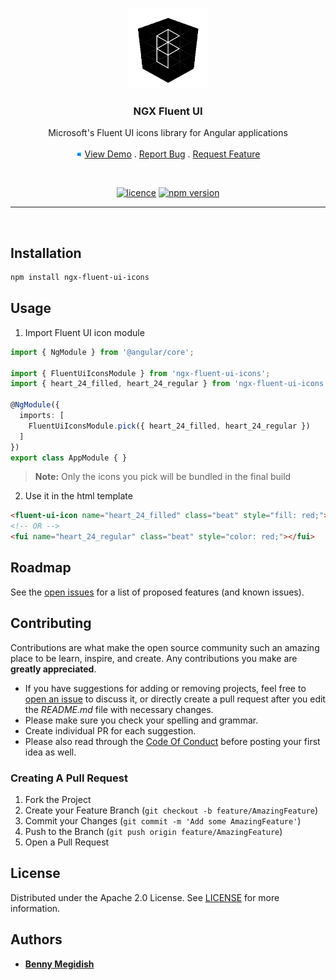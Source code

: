 <br/>
<p align="center">
  <a href="https://github.com/bennymeg/ngx-fluent-ui">
    <img src="https://github.com/bennymeg/ngx-fluent-ui/blob/master/docs/assets/logo.png?raw=true" width="128px" alt="Logo">
  </a>

  <h3 align="center">NGX Fluent UI</h3>

  <p align="center">
    Microsoft's Fluent UI icons library for Angular applications
    <br/>
    <br/>
    <img src="https://github.com/bennymeg/ngx-fluent-ui/blob/master/docs/assets/fluent.png?raw=true" width="10px" alt="LIVE Demo">
    <a href="https://bennymeg.github.io/ngx-fluent-ui/">View Demo</a>
    .
    <a href="https://github.com/bennymeg/ngx-fluent-ui/issues">Report Bug</a>
    .
    <a href="https://github.com/bennymeg/ngx-fluent-ui/issues">Request Feature</a>
  </p>

  <br/>

  <div align="center">

  [![licence](https://img.shields.io/github/license/bennymeg/ngx-fluent-ui.svg)](https://github.com/bennymeg/ngx-fluent-ui/blob/master/LICENSE)
  [![npm version](https://img.shields.io/npm/v/ngx-fluent-ui.svg)](https://www.npmjs.com/package/ngx-fluent-ui-icons)
  
  </div>
</p>

<hr></br>

## Installation

```bash
npm install ngx-fluent-ui-icons
```

<!-- https://www.chrisjmendez.com/2017/06/17/angular-dynamically-inserting-svg-into-an-element/ -->

## Usage

1. Import Fluent UI icon module

```ts  
import { NgModule } from '@angular/core';

import { FluentUiIconsModule } from 'ngx-fluent-ui-icons';
import { heart_24_filled, heart_24_regular } from 'ngx-fluent-ui-icons';

@NgModule({
  imports: [
    FluentUiIconsModule.pick({ heart_24_filled, heart_24_regular })
  ]
})
export class AppModule { }
```
> **Note:** Only the icons you pick will be bundled in the final build

2. Use it in the html template

```html
<fluent-ui-icon name="heart_24_filled" class="beat" style="fill: red;"></fluent-ui-icon>
<!-- OR -->
<fui name="heart_24_regular" class="beat" style="color: red;"></fui>
```

## Roadmap

See the [open issues](https://github.com/bennymeg/ngx-fluent-ui/issues) for a list of proposed features (and known issues).

## Contributing

Contributions are what make the open source community such an amazing place to be learn, inspire, and create. Any contributions you make are **greatly appreciated**.
* If you have suggestions for adding or removing projects, feel free to [open an issue](https://github.com/bennymeg/ngx-fluent-ui/issues/new) to discuss it, or directly create a pull request after you edit the *README.md* file with necessary changes.
* Please make sure you check your spelling and grammar.
* Create individual PR for each suggestion.
* Please also read through the [Code Of Conduct](https://github.com/bennymeg/ngx-fluent-ui/blob/master/CODE_OF_CONDUCT.md) before posting your first idea as well.

### Creating A Pull Request

1. Fork the Project
2. Create your Feature Branch (`git checkout -b feature/AmazingFeature`)
3. Commit your Changes (`git commit -m 'Add some AmazingFeature'`)
4. Push to the Branch (`git push origin feature/AmazingFeature`)
5. Open a Pull Request

## License

Distributed under the Apache 2.0 License. See [LICENSE](https://github.com/bennymeg/ngx-fluent-ui/blob/master/LICENSE.md) for more information.

## Authors

* **[Benny Megidish](https://github.com/bennymeg/)**
